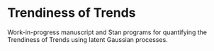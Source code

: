 # Trendiness of Trends

Work-in-progress manuscript and Stan programs for quantifying the Trendiness of Trends using latent Gaussian processes.
